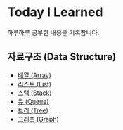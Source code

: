 # Today I Learned
하루하루 공부한 내용을 기록합니다.


## 자료구조 (Data Structure)

* [배열 (Array)]()
* [리스트 (List)]()
* [스택 (Stack)](https://github.com/JangCheolYoung/TIL/blob/master/DataStructure/Stack/Stack.md)
* [큐 (Queue)](https://github.com/JangCheolYoung/TIL/blob/master/DataStructure/Queue/Queue.md)
* [트리 (Tree)]()
* [그래프 (Graph)](https://github.com/JangCheolYoung/TIL/blob/master/DataStructure/Graph/Graph.md)

